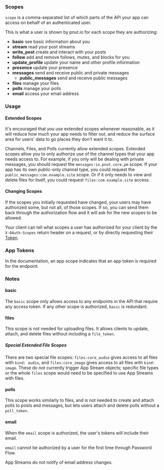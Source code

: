 ### Scopes

`scope` is a comma-separated list of which parts of the API your app can access on behalf of an authenticated user.

This is what a user is shown by pnut.io for each scope they are authorizing:

* **basic** see basic information about you
* **stream** read your post streams
* **write_post** create and interact with your posts
* **follow** add and remove follows, mutes, and blocks for you
* **update_profile** update your name and other profile information
* **presence** update your presence
* **messages** send and receive public and private messages
  * **public_messages** send and receive public messages
* **files** manage your files
* **polls** manage your polls
* **email** access your email address


### Usage

#### Extended Scopes

It's encouraged that you use extended scopes whenever reasonable, as it will reduce how much your app needs to filter out, and reduce the surface area for users' data to go places they don't want it to.

Channels, Files, and Polls currently allow extended scopes. Extended scopes allow you to only authorize use of the channel types that your app needs access to. For example, if you only will be dealing with private messages, you should request the `messages:io.pnut.core.pm` scope. If your app has its own public-only channel type, you could request the `public_messages:com.example.site` scope. Or if it only needs to view and delete files for itself, you could request `files:com.example.site` access.


#### Changing Scopes

If the scopes you initially requested have changed, your users may have authorized some, but not all, of those scopes. If so, you can send them back through the authorization flow and it will ask for the new scopes to be allowed.

Your client can tell what scopes a user has authorized for your client by the `X-OAuth-Scopes` return header on a request, or by directly requesting their [Token](../resources/token#get-token).


### App Tokens

In the documentation, an <span class="endpoint-meta" style="float:none"><i class="fas fa-lock"></i> app</span> scope indicates that an app token is required for the endpoint.


### Notes

#### basic

The `basic` scope only allows access to any endpoints in the API that require <span class="endpoint-meta" style="float:none"><i class="fas fa-lock"></i> any</span> access token. If any other scope is authorized, `basic` is redundant.


#### files

This scope is not needed for uploading files. It allows clients to update, attach, and delete files without including a `file_token`.

##### Special Extended File Scopes

There are two special file scopes: `files:core_audio` gives access to all files with `kind: audio`, and `files:core_image` gives access to all files with `kind: image`. These do not currently trigger App Stream objects; specific file types or the whole `files` scope would need to be specified to use App Streams with files.


#### polls

This scope works similarly to files, and is not needed to create and attach polls to posts and messages, but lets users attach and delete polls without a `poll_token`.


#### email

When the `email` scope is authorized, the user's tokens will include their email.

`email` cannot be authorized by a user for the first time through Password Flow.

App Streams do not notify of email address changes.